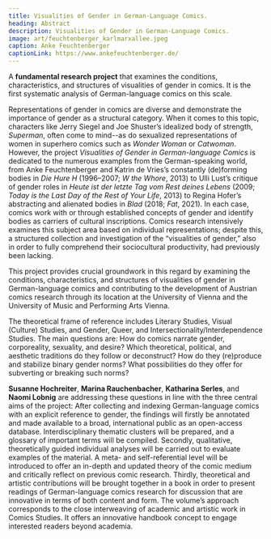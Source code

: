 ```yaml
---
title: Visualities of Gender in German-Language Comics.
heading: Abstract
description: Visualities of Gender in German-Language Comics.
image: art/feuchtenberger_karlmarxallee.jpeg
caption: Anke Feuchtenberger
captionLink: https://www.ankefeuchtenberger.de/
---
```


A **fundamental research project** that examines the conditions, characteristics, and structures of visualities of gender in comics. It is the first systematic analysis of German-language comics on this scale.

<!--more-->

Representations of gender in comics are diverse and demonstrate the importance of gender as a structural category. When it comes to this topic, characters like Jerry Siegel and Joe Shuster’s idealized body of strength, _Superman_, often come to mind--as do sexualized representations of women in superhero comics such as _Wonder Woman_ or _Catwoman_. However, the project _Visualities of Gender in German-language Comics_ is dedicated to the numerous examples from the German-speaking world, from Anke Feuchtenberger and Katrin de Vries’s constantly (de)forming bodies in _Die Hure H_ (1996–2007; _W the Whore_, 2013) to Ulli Lust’s critique of gender roles in _Heute ist der letzte Tag vom Rest deines Lebens_ (2009; _Today is the Last Day of the Rest of Your Life_, 2013) to Regina Hofer’s abstracting and alienated bodies in _Blad_ (2018; _Fat_, 2021). In each case, comics work with or through established concepts of gender and identify bodies as carriers of cultural inscriptions. Comics research intensively examines this subject area based on individual representations; despite this, a structured collection and investigation of the “visualities of gender,” also in order to fully comprehend their sociocultural productivity, had previously been lacking.

This project provides crucial groundwork in this regard by examining the conditions, characteristics, and structures of visualities of gender in German-language comics and contributing to the development of Austrian comics research through its location at the University of Vienna and the University of Music and Performing Arts Vienna. 

The theoretical frame of reference includes Literary Studies, Visual (Culture) Studies, and Gender, Queer, and Intersectionality/Interdependence Studies. The main questions are: How do comics narrate gender, corporeality, sexuality, and desire? Which theoretical, political, and aesthetic traditions do they follow or deconstruct? How do they (re)produce and stabilize binary gender norms? What possibilities do they offer for subverting or breaking such norms?

**Susanne Hochreiter**, **Marina Rauchenbacher**, **Katharina Serles**, and **Naomi Lobnig** are addressing these questions in line with the three central aims of the project: After collecting and indexing German-language comics with an explicit reference to gender, the findings will firstly be annotated and made available to a broad, international public as an open-access database. Interdisciplinary thematic clusters will be prepared, and a glossary of important terms will be compiled. Secondly, qualitative, theoretically guided individual analyses will be carried out to evaluate examples of the material. A meta- and self-referential level will be introduced to offer an in-depth and updated theory of the comic medium and critically reflect on previous comic research. Thirdly, theoretical and artistic contributions will be brought together in a book in order to present readings of German-language comics research for discussion that are innovative in terms of both content and form. The volume’s approach corresponds to the close interweaving of academic and artistic work in Comics Studies. It offers an innovative handbook concept to engage interested readers beyond academia.
